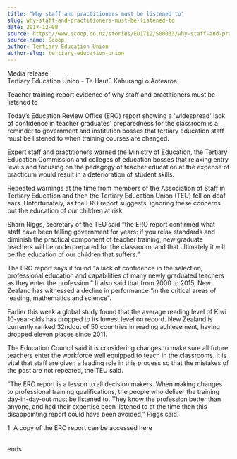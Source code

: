 ```yaml
---
title: "Why staff and practitioners must be listened to"
slug: why-staff-and-practitioners-must-be-listened-to
date: 2017-12-08
source: https://www.scoop.co.nz/stories/ED1712/S00033/why-staff-and-practitioners-must-be-listened-to.htm
source-name: Scoop
author: Tertiary Education Union
author-slug: tertiary-education-union
---
```


<p>Media release<br>Tertiary Education Union - Te Hautū
Kahurangi o Aotearoa</p>

<p>Teacher training report evidence of
why staff and practitioners must be listened to</p>

<p>Today’s
Education Review Office (ERO) report showing a 'widespread' lack of
confidence in teacher graduates' preparedness for the
classroom is a reminder to government and institution bosses
that tertiary education staff must be listened to when
training courses are changed.</p>

<p>Expert staff and
practitioners warned the Ministry of Education, the Tertiary
Education Commission and colleges of education bosses that
relaxing entry levels and focusing on the pedagogy of
teacher education at the expense of practicum would result
in a deterioration of student skills.</p>

<p>Repeated warnings at
the time from members of the Association of Staff in
Tertiary Education and then the Tertiary Education Union
(TEU) fell on deaf ears. Unfortunately, as the ERO report
suggests, ignoring these concerns put the education of our
children at risk.</p>

<p>Sharn Riggs, secretary of the TEU said
“the ERO report confirmed what staff have been telling
government for years: if you relax standards and diminish
the practical component of teacher training, new graduate
teachers will be underprepared for the classroom, and that
ultimately it will be the education of our children that
suffers.”</p>

<p>The ERO report says it found “a lack of
confidence in the selection, professional education and
capabilities of many newly graduated teachers as they enter
the profession.” It also said that from 2000 to 2015, New
Zealand has witnessed a decline in performance “in the
critical areas of reading, mathematics and
science".
</p>

<p>Earlier this week a global study found that the average
reading level of Kiwi 10-year-olds has dropped to its lowest
level on record. New Zealand is currently ranked 32ndout of
50 countries in reading achievement, having dropped eleven
places since 2011.</p>

<p>The Education Council said it is
considering changes to make sure all future teachers enter
the workforce well equipped to teach in the classrooms. It
is vital that staff are given a leading role in this process
so that the mistakes of the past are not repeated, the TEU
said.</p>

<p>“The ERO report is a lesson to all decision
makers. When making changes to professional training
qualifications, the people who deliver the training
day-in-day-out must be listened to. They know the profession
better than anyone, and had their expertise been listened to
at the time then this disappointing report could have been
avoided,” Riggs said.</p><p>1.	A copy of the ERO report can
be accessed here</p><p><br>ends</p>